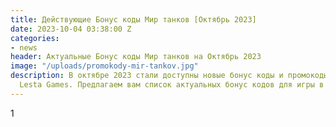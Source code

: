 ```yaml
---
title: Действующие Бонус коды Мир танков [Октябрь 2023]
date: 2023-10-04 03:38:00 Z
categories:
- news
header: Актуальные Бонус коды Мир танков на Октябрь 2023
image: "/uploads/promokody-mir-tankov.jpg"
description: В октябре 2023 стали доступны новые бонус коды и промокоды для Мир танков
  Lesta Games. Предлагаем вам список актуальных бонус кодов для игры в танки...
---
```


1